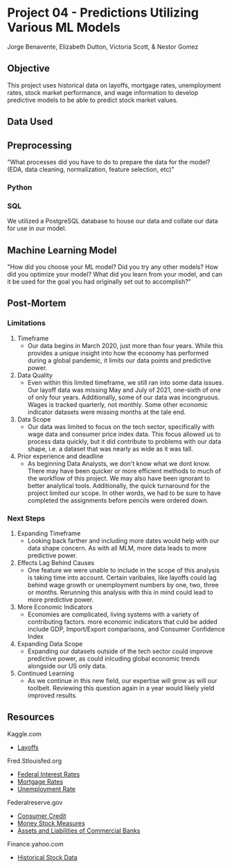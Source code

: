 # Project 04 - Predictions Utilizing Various ML Models
Jorge Benavente, 
Elizabeth Dutton,
Victoria Scott,
& Nestor Gomez

## Objective
This project uses historical data on layoffs, mortgage rates, unemployment rates, stock market performance, and wage information to develop predictive models to be able to predict stock market values.

## Data Used

## Preprocessing
"What processes did you have to do to prepare the data for the model? (EDA, data cleaning, normalization, feature selection, etc)"
### Python

### SQL
We utilized a PostgreSQL database to house our data and collate our data for use in our model.

## Machine Learning Model
"How did you choose your ML model? Did you try any other models?
How did you optimize your model?
What did you learn from your model, and can it be used for the goal you had originally set out to accomplish?"

## Post-Mortem
### Limitations
1. Timeframe
    - Our data begins in March 2020, just more than four years. While this provides a unique insight into how the economy has performed during a global pandemic, it limits our data points and predictive power. 
2. Data Quality
    - Even within this limited timeframe, we still ran into some data issues. Our layoff data was missing May and July of 2021, one-sixth of one of only four years. Additionally, some of our data was incongruous. Wages is tracked quarterly, not monthly. Some other economic indicator datasets were missing months at the tale end.
3. Data Scope
    - Our data was limited to focus on the tech sector, specifically with wage data and consumer price index data. This focus allowed us to process data quickly, but it did contribute to problems with our data shape, i.e. a dataset that was nearly as wide as it was tall. 
4. Prior experience and deadline
    - As beginning Data Analysts, we don't know what we dont know. There may have been quicker or more efficient methods to much of the workflow of this project. We may also have been ignorant to better analytical tools. Additionally, the quick turnaround for the project limited our scope. In other words, we had to be sure to have completed the assignments before pencils were ordered down.

### Next Steps
1. Expanding Timeframe
    - Looking back farther and including more dates would help with our data shape concern. As with all MLM, more data leads to more predictive power.
2. Effects Lag Behind Causes
    - One feature we were unable to include in the scope of this analysis is taking time into account. Certain varibales, like layoffs could lag behind wage growth or unemployment numbers by one, two, three or months. Rerunning this analysis with this in mind could lead to more predictive power.
2. More Economic Indicators
    - Economies are complicated, living systems with a variety of contributing factors. more economic indicators that culd be added include GDP, Import/Export comparisons, and Consumer Confidence Index
3. Expanding Data Scope
    - Expanding our datasets outside of the tech sector could improve predictive power, as could inlcuding global economic trends alongside our US only data.
4. Continued Learning
    - As we continue in this new field, our expertise will grow as will our toolbelt. Reviewing this question again in a year would likely yield improved results.

## Resources
Kaggle.com
- [Layoffs](https://www.kaggle.com/datasets/theakhilb/layoffs-data-2022/data)

Fred.Stlouisfed.org
- [Federal Interest Rates](https://fred.stlouisfed.org/series/FEDFUNDS)
- [Mortgage Rates](https://fred.stlouisfed.org/series/MORTGAGE30US)
- [Unemployment Rate](https://fred.stlouisfed.org/series/UNRATE)

Federalreserve.gov
- [Consumer Credit](https://www.federalreserve.gov/releases/G19/default.htm)
- [Money Stock Measures](https://www.federalreserve.gov/releases/H6/default.htm)
- [Assets and Liabilities of Commercial Banks](https://www.federalreserve.gov/releases/H8/default.htm)

Finance.yahoo.com
- [Historical Stock Data](https://finance.yahoo.com/quote/%5EGSPC/history/?guccounter=1guce_referrer=aHR0cHM6Ly93d3cuZ29vZ2xlLmNvbS8guce_referrer_sig=AQAAACgcAAflw6EY-jFGh7VmV6ZXePq034LmPxwwUsQMxhhtfb_Ymbt3nR3yhbIZYdg71J5aBAvS9SBoRLgNspulwdioiw4licbG28hNPeOTLLNJm5U47qPCMSortE0CU7pwXF7MwS_GzmO7-mGh47ksGgN7zMBkWxoVDO680acXtHnx&frequency=1mo)

